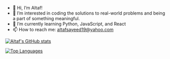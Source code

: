 - 👋 Hi, I’m Altaf!
- 👀 I’m interested in coding the solutions to real-world problems and being a part of something meaningful.
- 🌱 I’m currently learning Python, JavaScript, and React
- 📫 How to reach me: altafsayeed19@yahoo.com

[![Altaf's GitHub stats](https://github-readme-stats.vercel.app/api?username=altafsayeed&show_icons=true&theme=radical)](https://github.com/altafsayeed/github-readme-stats)

[![Top Languages](https://github-readme-stats.vercel.app/api/top-langs/?username=altafsayeed&show_icons=true&theme=radical)](https://github.com/altafsayeed/github-readme-stats)

